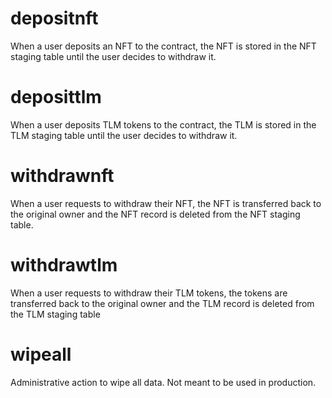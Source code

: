<h1 class="contract"> depositnft </h1>

When a user deposits an NFT to the contract, the NFT is stored in the NFT staging table until the user decides to withdraw it.

<h1 class="contract"> deposittlm </h1>

When a user deposits TLM tokens to the contract, the TLM is stored in the TLM staging table until the user decides to withdraw it.

<h1 class="contract"> withdrawnft </h1>

When a user requests to withdraw their NFT, the NFT is transferred back to the original owner and the NFT record is deleted from the NFT staging table.

<h1 class="contract"> withdrawtlm </h1>

When a user requests to withdraw their TLM tokens, the tokens are transferred back to the original owner and the TLM record is deleted from the TLM staging table

<h1 class="contract">wipeall</h1>

Administrative action to wipe all data. Not meant to be used in production.

